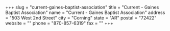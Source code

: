 +++
slug = "current-gaines-baptist-association"
title = "Current - Gaines Baptist Association"
name = "Current - Gaines Baptist Association"
address = "503 West 2nd Street"
city = "Corning"
state = "AR"
postal = "72422"
website = ""
phone = "870-857-6319"
fax = ""
+++
